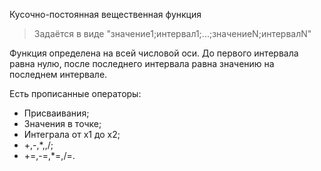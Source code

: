 Кусочно-постоянная вещественная функция 

>Задаётся в виде "значение1;интервал1;...;значениеN;интервалN"

Функция определена на всей числовой оси. До первого интервала равна нулю, после последнего интервала равна значению на последнем интервале.

Есть прописанные операторы:
 + Присваивания;
 + Значения в точке;
 + Интеграла от x1 до x2;
 + +,-,*,,/;
 + +=,-=,*=,/=.
